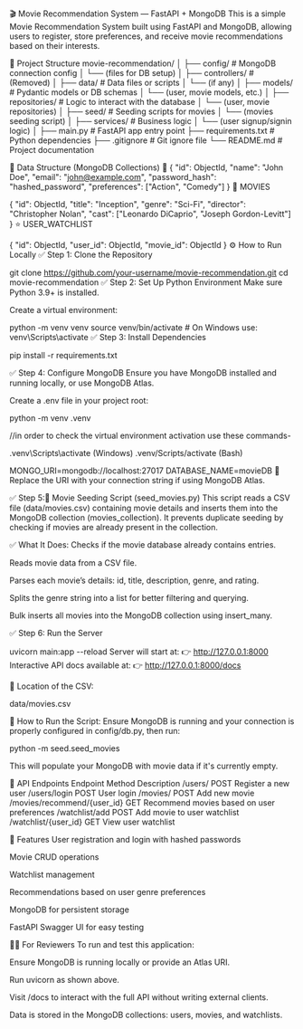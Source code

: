 🎬 Movie Recommendation System — FastAPI + MongoDB
This is a simple Movie Recommendation System built using FastAPI and MongoDB, allowing users to register, store preferences, and receive movie recommendations based on their interests.

📁 Project Structure
movie-recommendation/
│
├── config/                     # MongoDB connection config
│   └── (files for DB setup)
│
├── controllers/               # (Removed)
│
├── data/                      # Data files or scripts
│   └── (if any)
│
├── models/                    # Pydantic models or DB schemas
│   └── (user, movie models, etc.)
│
├── repositories/              # Logic to interact with the database
│   └── (user, movie repositories)
│
├── seed/                      # Seeding scripts for movies
│   └── (movies seeding script)
│
├── services/                  # Business logic
│   └── (user signup/signin logic)
│
├── main.py                    # FastAPI app entry point
├── requirements.txt           # Python dependencies
├── .gitignore                 # Git ignore file
└── README.md                  # Project documentation

🧠 Data Structure (MongoDB Collections)
🧍
{
  "id": ObjectId,
  "name": "John Doe",
  "email": "john@example.com",
  "password_hash": "hashed_password",
  "preferences": ["Action", "Comedy"]
}
🎥 MOVIES

{
  "id": ObjectId,
  "title": "Inception",
  "genre": "Sci-Fi",
  "director": "Christopher Nolan",
  "cast": ["Leonardo DiCaprio", "Joseph Gordon-Levitt"]
}
⭐ USER_WATCHLIST

{
  "id": ObjectId,
  "user_id": ObjectId,
  "movie_id": ObjectId
}
⚙️ How to Run Locally
✅ Step 1: Clone the Repository

git clone https://github.com/your-username/movie-recommendation.git
cd movie-recommendation
✅ Step 2: Set Up Python Environment
Make sure Python 3.9+ is installed.

Create a virtual environment:


python -m venv venv
source venv/bin/activate     # On Windows use: venv\Scripts\activate
✅ Step 3: Install Dependencies

pip install -r requirements.txt

✅ Step 4: Configure MongoDB
Ensure you have MongoDB installed and running locally, or use MongoDB Atlas.

Create a .env file in your project root:

python -m venv .venv

//in order to check the virtual environment activation use these commands-

.venv\Scripts\activate (Windows)
.venv/Scripts/activate (Bash)


MONGO_URI=mongodb://localhost:27017
DATABASE_NAME=movieDB
🔐 Replace the URI with your connection string if using MongoDB Atlas.

✅ Step 5:🧪 Movie Seeding Script (seed_movies.py)
This script reads a CSV file (data/movies.csv) containing movie details and inserts them into the MongoDB collection (movies_collection). It prevents duplicate seeding by checking if movies are already present in the collection.

✅ What It Does:
Checks if the movie database already contains entries.

Reads movie data from a CSV file.

Parses each movie’s details: id, title, description, genre, and rating.

Splits the genre string into a list for better filtering and querying.

Bulk inserts all movies into the MongoDB collection using insert_many.


✅ Step 6: Run the Server

uvicorn main:app --reload
Server will start at:
👉 http://127.0.0.1:8000
Interactive API docs available at:
👉 http://127.0.0.1:8000/docs



📌 Location of the CSV:

data/movies.csv

🏁 How to Run the Script:
Ensure MongoDB is running and your connection is properly configured in config/db.py, then run:

python -m seed.seed_movies

This will populate your MongoDB with movie data if it's currently empty.

📮 API Endpoints
Endpoint	Method	Description
/users/	POST	Register a new user
/users/login	POST	User login
/movies/	POST	Add new movie
/movies/recommend/{user_id}	GET	Recommend movies based on user preferences
/watchlist/add	POST	Add movie to user watchlist
/watchlist/{user_id}	GET	View user watchlist

🔐 Features
User registration and login with hashed passwords

Movie CRUD operations

Watchlist management

Recommendations based on user genre preferences

MongoDB for persistent storage

FastAPI Swagger UI for easy testing

👩‍🏫 For Reviewers
To run and test this application:

Ensure MongoDB is running locally or provide an Atlas URI.

Run uvicorn as shown above.

Visit /docs to interact with the full API without writing external clients.

Data is stored in the MongoDB collections: users, movies, and watchlists.



